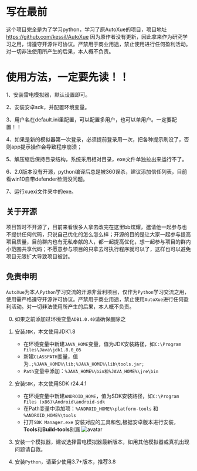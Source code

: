 # 写在最前
这个项目完全是为了学习python，学习了原AutoXue的项目，项目地址 https://github.com/kessil/AutoXue
因为原作者没有更新，因此拿来作为研究学习之用，请遵守开源许可协议。严禁用于商业用途，禁止使用进行任何盈利活动。对一切非法使用所产生的后果，本人概不负责。
# 使用方法，一定要先读！！
1、安装雷电模拟器，默认设置即可。

2、安装安卓sdk，并配置环境变量。

3、用户名在default.ini里配置，可以配置多用户，也可以单用户。一定要配置！！

4、如果是新的模拟器第一次登录，必须提前登录用一次，把各种提示刷没了，否则app提示操作会导致程序崩溃；

5、解压缩后保持目录结构，系统采用相对目录，exe文件单独拉出来运行不了。

6、2.0版本没有开源，python编译后总是被360误杀，建议添加信任列表，目前看win10自带defender检测没问题。

7、运行xuexi文件夹中的exe。

## 关于开源
项目暂时不开源了，目前来看很多人拿去改完在这里bb炫耀，邀请他一起参与也不提供任何代码，只说自己优化的怎么怎么样；开源的目的是让大家一起参与提高项目质量，目前群内也有无私奉献的人，都一起提高优化，想一起参与项目的群内小范围共享代码；不愿意参与项目的只拿去可执行程序就可以了，这样也可以避免项目无限扩大导致项目被封。


## 免责申明
`AutoXue`为本人`Python`学习交流的开源非营利项目，仅作为`Python`学习交流之用，使用需严格遵守开源许可协议。严禁用于商业用途，禁止使用`AutoXue`进行任何盈利活动。对一切非法使用所产生的后果，本人概不负责。


0. 如果之前添加过环境变量`ADB1.0.40`请确保删除之

1. 安装`JDK`，本文使用JDK1.8
    + 在环境变量中新建`JAVA_HOME`变量，值为JDK安装路径，如`C:\Program Files\Java\jdk1.8.0_05`
    + 新建`CLASSPATH`变量，值为`.;%JAVA_HOME%\lib;%JAVA_HOME%\lib\tools.jar;`
    + `Path`变量中添加：`%JAVA_HOME%\bin和%JAVA_HOME%\jre\bin`
    
2. 安装`SDK`，本文使用SDK r24.4.1
    + 在环境变量中新建`ANDROID_HOME`，值为SDK安装路径，如`C:\Program Files (x86)\Android\android-sdk`
    + 在Path变量中添加项：`%ANDROID_HOME%\platform-tools` 和 `%ANDROID_HOME%\tools`
    + 打开`SDK Manager.exe` 安装对应的工具和包,根据安卓版本进行安装，**Tools**和**Build-tools**别漏
    ![avatar](https://github.com/kessil/AutoXue/raw/dev/image-20200601204634969.png)
    
   
4. 安装一个模拟器，建议选择雷电模拟器最新版本，如用其他模拟器或真机出现问题请自救。

5. 安装`Python`，请至少使用3.7+版本，推荐3.8



